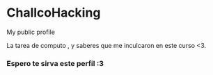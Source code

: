 # ChallcoHacking


My public profile

La tarea de computo , y saberes que me inculcaron en este curso <3. 


### Espero te sirva este perfil :3
